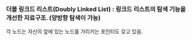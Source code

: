 ### 더블 링크드 리스트(Doubly Linked List) : 링크드 리스트의 탐색 기능을 개선한 자료구조. (양방향 탐색이 가능)
각 노드는 자신의 앞에 있는 노드를 가리키는 포인터도 갖고 있음.
